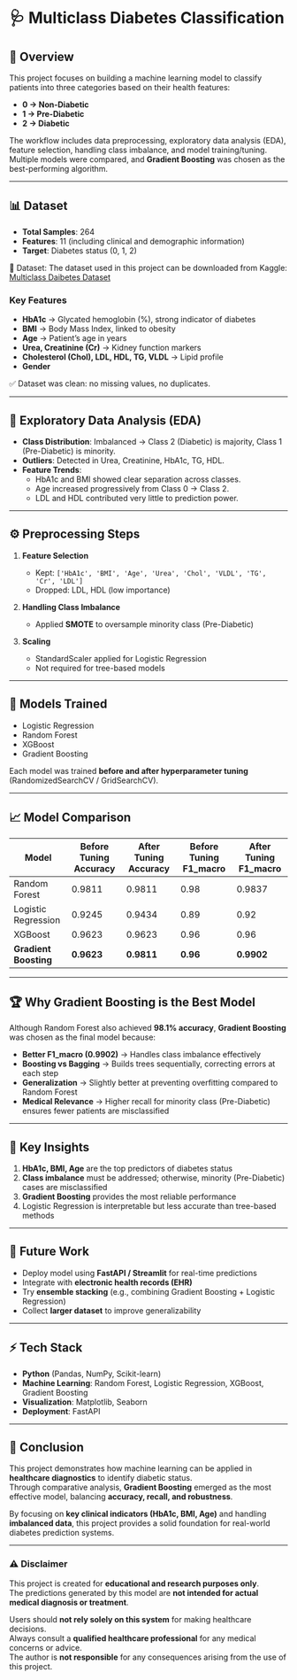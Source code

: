 # 🩺 Multiclass Diabetes Classification

## 📌 Overview
This project focuses on building a machine learning model to classify patients into three categories based on their health features:

- **0 → Non-Diabetic**
- **1 → Pre-Diabetic**
- **2 → Diabetic**

The workflow includes data preprocessing, exploratory data analysis (EDA), feature selection, handling class imbalance, and model training/tuning.  
Multiple models were compared, and **Gradient Boosting** was chosen as the best-performing algorithm.

---

## 📊 Dataset
- **Total Samples**: 264  
- **Features**: 11 (including clinical and demographic information)  
- **Target**: Diabetes status (0, 1, 2)
  
📂 Dataset: The dataset used in this project can be downloaded from Kaggle: [Multiclass Daibetes Dataset](https://www.kaggle.com/datasets/yasserhessein/multiclass-diabetes-dataset/data)

### Key Features
- **HbA1c** → Glycated hemoglobin (%), strong indicator of diabetes  
- **BMI** → Body Mass Index, linked to obesity  
- **Age** → Patient’s age in years  
- **Urea, Creatinine (Cr)** → Kidney function markers  
- **Cholesterol (Chol), LDL, HDL, TG, VLDL** → Lipid profile  
- **Gender**

✅ Dataset was clean: no missing values, no duplicates.

---

## 🔎 Exploratory Data Analysis (EDA)
- **Class Distribution**: Imbalanced → Class 2 (Diabetic) is majority, Class 1 (Pre-Diabetic) is minority.  
- **Outliers**: Detected in Urea, Creatinine, HbA1c, TG, HDL.  
- **Feature Trends**:  
  - HbA1c and BMI showed clear separation across classes.  
  - Age increased progressively from Class 0 → Class 2.  
  - LDL and HDL contributed very little to prediction power.

---

## ⚙️ Preprocessing Steps
1. **Feature Selection**  
   - Kept: `['HbA1c', 'BMI', 'Age', 'Urea', 'Chol', 'VLDL', 'TG', 'Cr', 'LDL']`  
   - Dropped: LDL, HDL (low importance)

2. **Handling Class Imbalance**  
   - Applied **SMOTE** to oversample minority class (Pre-Diabetic)

3. **Scaling**  
   - StandardScaler applied for Logistic Regression  
   - Not required for tree-based models

---

## 🤖 Models Trained
- Logistic Regression  
- Random Forest  
- XGBoost  
- Gradient Boosting  

Each model was trained **before and after hyperparameter tuning** (RandomizedSearchCV / GridSearchCV).

---

## 📈 Model Comparison

| Model              | Before Tuning Accuracy | After Tuning Accuracy | Before Tuning F1_macro | After Tuning F1_macro |
|-------------------|----------------------|---------------------|----------------------|---------------------|
| Random Forest      | 0.9811               | 0.9811              | 0.98                 | 0.9837              |
| Logistic Regression| 0.9245               | 0.9434              | 0.89                 | 0.92                |
| XGBoost            | 0.9623               | 0.9623              | 0.96                 | 0.96                |
| **Gradient Boosting** | **0.9623**        | **0.9811**          | **0.96**             | **0.9902**          |

---

## 🏆 Why Gradient Boosting is the Best Model
Although Random Forest also achieved **98.1% accuracy**, **Gradient Boosting** was chosen as the final model because:

- **Better F1_macro (0.9902)** → Handles class imbalance effectively  
- **Boosting vs Bagging** → Builds trees sequentially, correcting errors at each step  
- **Generalization** → Slightly better at preventing overfitting compared to Random Forest  
- **Medical Relevance** → Higher recall for minority class (Pre-Diabetic) ensures fewer patients are misclassified  

---

## 📌 Key Insights
1. **HbA1c, BMI, Age** are the top predictors of diabetes status  
2. **Class imbalance** must be addressed; otherwise, minority (Pre-Diabetic) cases are misclassified  
3. **Gradient Boosting** provides the most reliable performance  
4. Logistic Regression is interpretable but less accurate than tree-based methods  

---

## 🚀 Future Work
- Deploy model using **FastAPI / Streamlit** for real-time predictions  
- Integrate with **electronic health records (EHR)**  
- Try **ensemble stacking** (e.g., combining Gradient Boosting + Logistic Regression)  
- Collect **larger dataset** to improve generalizability  

---

## ⚡ Tech Stack
- **Python** (Pandas, NumPy, Scikit-learn)  
- **Machine Learning**: Random Forest, Logistic Regression, XGBoost, Gradient Boosting  
- **Visualization**: Matplotlib, Seaborn  
- **Deployment**: FastAPI  

---

## 📢 Conclusion
This project demonstrates how machine learning can be applied in **healthcare diagnostics** to identify diabetic status.  
Through comparative analysis, **Gradient Boosting** emerged as the most effective model, balancing **accuracy, recall, and robustness**.  

By focusing on **key clinical indicators (HbA1c, BMI, Age)** and handling **imbalanced data**, this project provides a solid foundation for real-world diabetes prediction systems.

---

### ⚠️ Disclaimer
This project is created for **educational and research purposes only**.  
The predictions generated by this model are **not intended for actual medical diagnosis or treatment**.  

Users should **not rely solely on this system** for making healthcare decisions.  
Always consult a **qualified healthcare professional** for any medical concerns or advice.  
The author is **not responsible** for any consequences arising from the use of this project.





